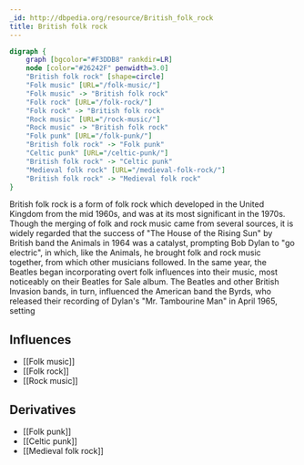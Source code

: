 ```yaml
---
_id: http://dbpedia.org/resource/British_folk_rock
title: British folk rock
---
```


```dot
digraph {
	graph [bgcolor="#F3DDB8" rankdir=LR]
	node [color="#26242F" penwidth=3.0]
	"British folk rock" [shape=circle]
	"Folk music" [URL="/folk-music/"]
	"Folk music" -> "British folk rock"
	"Folk rock" [URL="/folk-rock/"]
	"Folk rock" -> "British folk rock"
	"Rock music" [URL="/rock-music/"]
	"Rock music" -> "British folk rock"
	"Folk punk" [URL="/folk-punk/"]
	"British folk rock" -> "Folk punk"
	"Celtic punk" [URL="/celtic-punk/"]
	"British folk rock" -> "Celtic punk"
	"Medieval folk rock" [URL="/medieval-folk-rock/"]
	"British folk rock" -> "Medieval folk rock"
}
```

British folk rock is a form of folk rock which developed in the United Kingdom from the mid 1960s, and was at its most significant in the 1970s. Though the merging of folk and rock music came from several sources, it is widely regarded that the success of "The House of the Rising Sun" by British band the Animals in 1964 was a catalyst, prompting Bob Dylan to "go electric", in which, like the Animals, he brought folk and rock music together, from which other musicians followed. In the same year, the Beatles began incorporating overt folk influences into their music, most noticeably on their Beatles for Sale album. The Beatles and other British Invasion bands, in turn, influenced the American band the Byrds, who released their recording of Dylan's "Mr. Tambourine Man" in April 1965, setting

## Influences

- [[Folk music]]
- [[Folk rock]]
- [[Rock music]]

## Derivatives

- [[Folk punk]]
- [[Celtic punk]]
- [[Medieval folk rock]]
